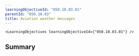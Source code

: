 ```yaml
---
learningObjectiveId: "050.10.03.01"
parentId: "050.10.03"
title: Aviation weather messages
---
```


```tsx eval
<LearningObjectives learningObjectiveId={"050.10.03.01"} />
```

## Summary
